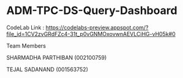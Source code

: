 # ADM-TPC-DS-Query-Dashboard

CodeLab Link : https://codelabs-preview.appspot.com/?file_id=1CV2zvGRdFZc4-31t_p0vGNMOxovwnAEVLCiHG-vH05k#0

Team Members 

SHARMADHA PARTHIBAN (002100759)

TEJAL SADANAND (001563752)
